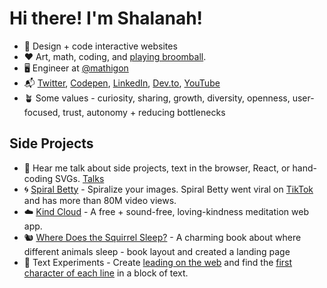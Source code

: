 <!-- ![](https://github.com/shalanah/shalanah/blob/master/shalanah.png?raw=true) -->
# Hi there! I'm Shalanah!

- 📝 Design + code interactive websites
- ❤️ Art, math, coding, and [playing broomball](https://youtu.be/jXegEec5dC8?t=1973).
- 🖥 Engineer at [@mathigon](https://github.com/mathigon)
- 📬 <a target="_blank" href="https://twitter.com/shalanahfaith">Twitter</a>, <a href="https://codepen.io/shalanah">Codepen</a>, <a target="_blank" href="https://linkedin.com/in/shalanah">LinkedIn</a>, <a href="https://dev.to/shalanahfaith">Dev.to</a>, <a href="https://www.youtube.com/channel/UCWwMtdxebz1uuoAWtlFfzww">YouTube</a>
- 🪴 Some values - curiosity, sharing, growth, diversity, openness, user-focused, trust, autonomy + reducing bottlenecks

## Side Projects
- 🎤 Hear me talk about side projects, text in the browser, React, or hand-coding SVGs. <a href="https://github.com/shalanah/talks">Talks</a>
- 🌀 <a href="https://spiralbetty.com">Spiral Betty</a> - Spiralize your images. Spiral Betty went viral on <a href="https://tiktok.com/tag/spiralbetty">TikTok</a> and has more than 80M video views.
- ☁️ <a href="https://kindcloud.app">Kind Cloud</a> - A free + sound-free, loving-kindness meditation web app.
- 🐿 <a href="https://wheredoesthesquirrelsleep.com">Where Does the Squirrel Sleep?</a> - A charming book about where different animals sleep - book layout and created a landing page
- 🔬 Text Experiments - Create <a href="https://github.com/shalanah/baseline">leading on the web</a> and find the [first character of each line](https://github.com/shalanah/block-wrap-breaks) in a block of text.


<!--
**shalanah/shalanah** is a ✨ _special_ ✨ repository because its `README.md` (this file) appears on your GitHub profile.

Here are some ideas to get you started:

- 🔭 I’m currently working on ...
- 🌱 I’m currently learning ...
- 👯 I’m looking to collaborate on ...
- 🤔 I’m looking for help with ...
- 💬 Ask me about ...
- 📫 How to reach me: ...
- 😄 Pronouns: ...
- ⚡ Fun fact: ...
-->
